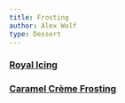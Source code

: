 ```yaml
---
title: Frosting
author: Alex Wolf
type: Dessert
---
```


### [Royal Icing](./royal_icing.html)
### [Caramel Crème Frosting](./caramel_creme_frosting.html)
